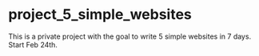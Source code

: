 # project_5_simple_websites
This is a private project with the goal to write 5 simple websites in 7 days. Start Feb 24th.

